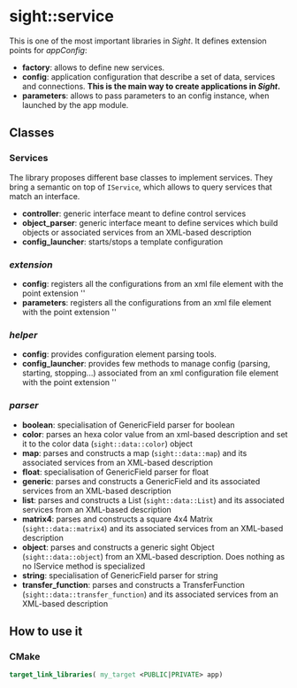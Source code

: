 # sight::service

This is one of the most important libraries in _Sight_. It defines extension points for _appConfig_:
- **factory**: allows to define new services.
- **config**: application configuration that describe a set of data, services and connections. **This is the main way to create applications in _Sight_.**
- **parameters**: allows to pass parameters to an config instance, when launched by the app module.

## Classes

### Services

The library proposes different base classes to implement services. They bring a semantic on top of `IService`, which allows to query services that match an interface.

- **controller**: generic interface meant to define control services
- **object_parser**: generic interface meant to define services which build objects or associated services from an XML-based description
- **config_launcher**: starts/stops a template configuration

### _extension_

- **config**: registers all the configurations from an xml file element with the point extension '<appConfig>'
- **parameters**: registers all the configurations from an xml file element with the point extension '<parameters>'

### _helper_

- **config**: provides configuration element parsing tools.
- **config_launcher**: provides few methods to manage config (parsing, starting, stopping...) associated from an xml configuration file element with the point extension '<appConfig>'

### _parser_

- **boolean**: specialisation of GenericField parser for boolean
- **color**: parses an hexa color value from an xml-based description and set it to the color data (`sight::data::color`) object
- **map**: parses and constructs a map (`sight::data::map`) and its associated services from an XML-based description
- **float**: specialisation of GenericField parser for float
- **generic**: parses and constructs a GenericField and its associated services from an XML-based description
- **list**: parses and constructs a List (`sight::data::List`) and its associated services from an XML-based description
- **matrix4**: parses and constructs a square 4x4 Matrix (`sight::data::matrix4`) and its associated services from an XML-based description
- **object**: parses and constructs a generic sight Object (`sight::data::object`) from an XML-based description. Does nothing as no IService method is specialized
- **string**: specialisation of GenericField parser for string
- **transfer_function**: parses and constructs a TransferFunction (`sight::data::transfer_function`) and its associated services from an XML-based description

## How to use it

### CMake

```cmake
target_link_libraries( my_target <PUBLIC|PRIVATE> app)
```
